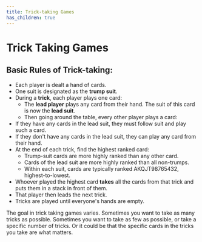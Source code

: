 ```yaml
---
title: Trick-taking Games
has_children: true
---
```


# Trick Taking Games

## Basic Rules of Trick-taking:

- Each player is dealt a hand of cards.
- One suit is designated as the **trump suit**.
- During a **trick**, each player plays one card:
    - The **lead player** plays any card from their hand. The suit of this card is now the **lead suit**.
    - Then going around the table, every other player plays a card:
- If they have any cards in the lead suit, they must follow suit and play such a card.
- If they don't have any cards in the lead suit, they can play any card from their hand.
- At the end of each trick, find the highest ranked card:
    - Trump-suit cards are more highly ranked than any other card.
    - Cards of the lead suit are more highly ranked than all non-trumps.
    - Within each suit, cards are typically ranked AKQJT98765432, highest-to-lowest.
- Whoever played the highest card **takes** all the cards from that trick and puts them in a stack in front of them.
- That player then leads the next trick.
- Tricks are played until everyone's hands are empty.
  
The goal in trick taking games varies. Sometimes you want to take as many tricks as possible. Sometimes you want to take as few as possible, or take a specific number of tricks. Or it could be that the specific cards in the tricks you take are what matters.
